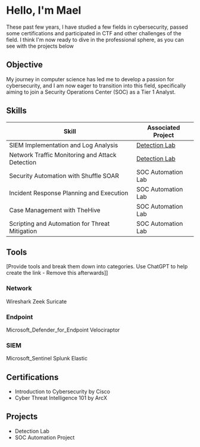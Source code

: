 # Hello, I'm Mael

These past few years, I have studied a few fields in cybersecurity, passed some certifications and participated in CTF and other challenges of the field. I think I'm now ready to dive in the professional sphere, as you can see with the projects below

## Objective

My journey in computer science has led me to develop a passion for cybersecurity, and I am now eager to transition into this field, specifically aiming to join a Security Operations Center (SOC) as a Tier 1 Analyst.

## Skills

| Skill                                         | Associated Project         |
|-----------------------------------------------|----------------------------|
| SIEM Implementation and Log Analysis          | <a href="https://github.com/maelritouet/Detection-Lab">Detection Lab</a>|
| Network Traffic Monitoring and Attack Detection | <a href="https://google.com">Detection Lab</a>|
| Security Automation with Shuffle SOAR         | SOC Automation Lab|
| Incident Response Planning and Execution      | SOC Automation Lab|
| Case Management with TheHive                  | SOC Automation Lab|
| Scripting and Automation for Threat Mitigation | SOC Automation Lab|

## Tools
[Provide tools and break them down into categories. Use ChatGPT to help create the link - Remove this afterwards]]

### Network
Wireshark
Zeek
Suricate

### Endpoint
<div>
    Microsoft_Defender_for_Endpoint
    Velociraptor
</div>

### SIEM
<div>
    Microsoft_Sentinel
    Splunk
    Elastic
</div>

## Certifications
- Introduction to Cybersecurity by Cisco
- Cyber Threat Intelligence 101 by ArcX
  

## Projects
- Detection Lab
- SOC Automation Project
